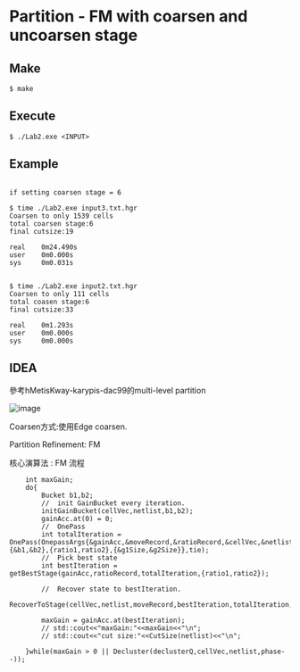 
# Partition - FM with coarsen and uncoarsen stage      

## Make    

```
$ make 
```
## Execute

```
$ ./Lab2.exe <INPUT>

```



## Example	

```

if setting coarsen stage = 6

$ time ./Lab2.exe input3.txt.hgr
Coarsen to only 1539 cells
total coarsen stage:6
final cutsize:19

real    0m24.490s
user    0m0.000s
sys     0m0.031s


$ time ./Lab2.exe input2.txt.hgr
Coarsen to only 111 cells
total coasen stage:6
final cutsize:33

real    0m1.293s
user    0m0.000s
sys     0m0.000s
```



## IDEA	

參考hMetisKway-karypis-dac99的multi-level partition



![image](https://user-images.githubusercontent.com/52790122/141340024-4eb0442a-152a-4fcc-b5d8-42662d9722a0.png)


Coarsen方式:使用Edge coarsen.

Partition Refinement: FM

核心演算法 : FM 流程

```
    int maxGain;
    do{
        Bucket b1,b2;
        //  init GainBucket every iteration.
        initGainBucket(cellVec,netlist,b1,b2);
        gainAcc.at(0) = 0;
        //  OnePass
        int totalIteration = OnePass(OnepassArgs{&gainAcc,&moveRecord,&ratioRecord,&cellVec,&netlist,{&b1,&b2},{ratio1,ratio2},{&g1Size,&g2Size}},tie);
        //  Pick best state 
        int bestIteration = getBestStage(gainAcc,ratioRecord,totalIteration,{ratio1,ratio2});
        
        //  Recover state to bestIteration.
        RecoverToStage(cellVec,netlist,moveRecord,bestIteration,totalIteration,g1Size,g2Size);

        maxGain = gainAcc.at(bestIteration);
        // std::cout<<"maxGain:"<<maxGain<<"\n";
        // std::cout<<"cut size:"<<CutSize(netlist)<<"\n";

    }while(maxGain > 0 || Decluster(declusterQ,cellVec,netlist,phase--)); 
```





